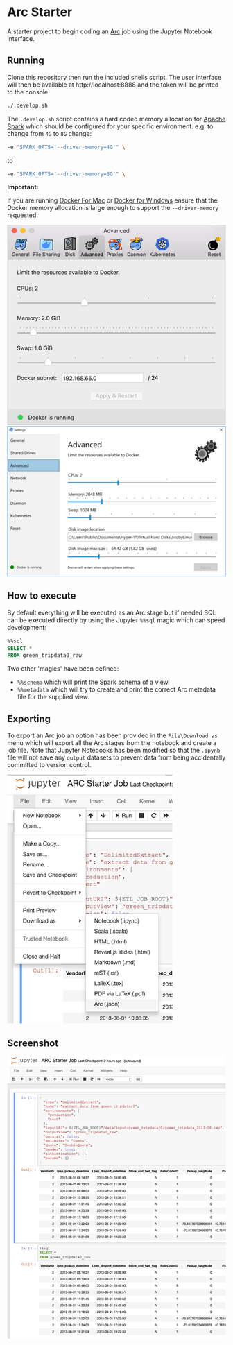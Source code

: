 # Arc Starter

A starter project to begin coding an [Arc](https://github.com/aglenergy/arc) job using the Jupyter Notebook interface.

## Running

Clone this repository then run the included shells script. The user interface will then be available at http://localhost:8888 and the token will be printed to the console.

```bash
./.develop.sh
```

The `.develop.sh` script contains a hard coded memory allocation for [Apache Spark](https://spark.apache.org/) which should be configured for your specific environment. e.g. to change from `4G` to `8G` change:

```bash
-e "SPARK_OPTS='--driver-memory=4G'" \
```

to 

```bash
-e "SPARK_OPTS='--driver-memory=8G'" \
```

**Important:**

If you are running [Docker For Mac](https://docs.docker.com/docker-for-mac/) or [Docker for Windows](https://docs.docker.com/docker-for-windows/) ensure that the Docker memory allocation is large enough to support the `--driver-memory` requested:

![Docker For Mac Memory](./.img/prefs-advanced.png)
![Docker For Windows Memory](./.img/settings-advanced.png)

## How to execute

By default everything will be executed as an Arc stage but if needed SQL can be executed directly by using the Jupyter `%%sql` magic which can speed development:

```sql
%%sql
SELECT * 
FROM green_tripdata0_raw
```

Two other 'magics' have been defined:

- `%%schema` which will print the Spark schema of a view.
- `%%metadata` which will try to create and print the correct Arc metadata file for the supplied view.

## Exporting

To export an Arc job an option has been provided in the `File\Download as` menu which will export all the Arc stages from the notebook and create a job file. Note that Jupyter Notebooks has been modified so that the `.ipynb` file will not save any `output` datasets to prevent data from being accidentally committed to version control.

![Download as](./.img/download_as.png)

## Screenshot

![ARC in Jupyter Notebooks](./.img/screenshot.png)
